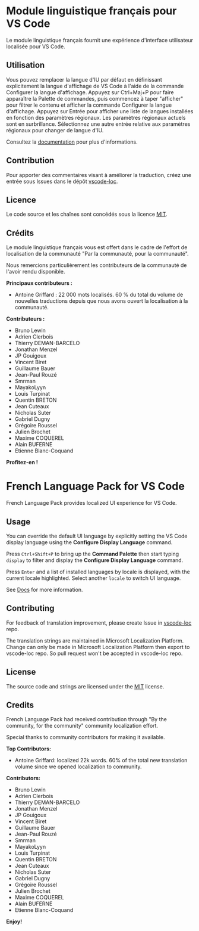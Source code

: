 # Module linguistique français pour VS Code

Le module linguistique français fournit une expérience d'interface utilisateur localisée pour VS Code.

## Utilisation

Vous pouvez remplacer la langue d'IU par défaut en définissant explicitement la langue d'affichage de VS Code à l'aide de la commande Configurer la langue d'affichage.
Appuyez sur Ctrl+Maj+P pour faire apparaître la Palette de commandes, puis commencez à taper "afficher" pour filtrer le contenu et afficher la commande Configurer la langue d'affichage.
Appuyez sur Entrée pour afficher une liste de langues installées en fonction des paramètres régionaux. Les paramètres régionaux actuels sont en surbrillance. Sélectionnez une autre entrée relative aux paramètres régionaux pour changer de langue d'IU.

Consultez la [documentation](https://go.microsoft.com/fwlink/?LinkId=761051) pour plus d'informations.

## Contribution

Pour apporter des commentaires visant à améliorer la traduction, créez une entrée sous Issues dans le dépôt [vscode-loc](https://github.com/microsoft/vscode-loc).

## Licence

Le code source et les chaînes sont concédés sous la licence [MIT](https://github.com/Microsoft/vscode-loc/blob/master/LICENSE.md).

## Crédits

Le module linguistique français vous est offert dans le cadre de l'effort de localisation de la communauté "Par la communauté, pour la communauté".

Nous remercions particulièrement les contributeurs de la communauté de l'avoir rendu disponible.

**Principaux contributeurs :**

* Antoine Griffard : 22 000 mots localisés. 60 % du total du volume de nouvelles traductions depuis que nous avons ouvert la localisation à la communauté.

**Contributeurs :**

* Bruno Lewin
* Adrien Clerbois
* Thierry DEMAN-BARCELO
* Jonathan Menzel
* JP Gouigoux
* Vincent Biret
* Guillaume Bauer
* Jean-Paul Rouzé
* Smrman
* MayakoLyyn
* Louis Turpinat
* Quentin BRETON
* Jean Cuteaux
* Nicholas Suter
* Gabriel Dugny
* Grégoire Roussel
* Julien Brochet
* Maxime COQUEREL
* Alain BUFERNE
* Etienne Blanc-Coquand

**Profitez-en !**

# French Language Pack for VS Code

French Language Pack provides localized UI experience for VS Code.

## Usage

You can override the default UI language by explicitly setting the VS Code display language using the **Configure Display Language** command.

Press `Ctrl+Shift+P` to bring up the **Command Palette** then start typing `display` to filter and display the **Configure Display Language** command.

Press `Enter` and a list of installed languages by locale is displayed, with the current locale highlighted. Select another `locale` to switch UI language.

See [Docs](https://go.microsoft.com/fwlink/?LinkId=761051) for more information.

## Contributing

For feedback of translation improvement, please create Issue in [vscode-loc](https://github.com/microsoft/vscode-loc) repo.

The translation strings are maintained in Microsoft Localization Platform. Change can only be made in Microsoft Localization Platform then export to vscode-loc repo. So pull request won't be accepted in vscode-loc repo.

## License

The source code and strings are licensed under the [MIT](https://github.com/Microsoft/vscode-loc/blob/master/LICENSE.md) license.

## Credits

French Language Pack had received contribution through "By the community, for the community" community localization effort. 

Special thanks to community contributors for making it available.

**Top Contributors:**

* Antoine Griffard: localized 22k words. 60% of the total new translation volume since we opened localization to community.

**Contributors:**

* Bruno Lewin
* Adrien Clerbois
* Thierry DEMAN-BARCELO
* Jonathan Menzel
* JP Gouigoux
* Vincent Biret
* Guillaume Bauer
* Jean-Paul Rouzé
* Smrman
* MayakoLyyn
* Louis Turpinat
* Quentin BRETON
* Jean Cuteaux
* Nicholas Suter
* Gabriel Dugny
* Grégoire Roussel
* Julien Brochet
* Maxime COQUEREL
* Alain BUFERNE
* Etienne Blanc-Coquand

**Enjoy!**
